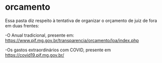 # orcamento

Essa pasta diz respeito à tentativa de organizar o orçamento de juiz de fora em duas frentes:

-O Anual tradicional, presente em: https://www.pjf.mg.gov.br/transparencia/orcamento/loa/index.php

-Os gastos extraordinários com COVID, presente em https://covid19.pjf.mg.gov.br/
